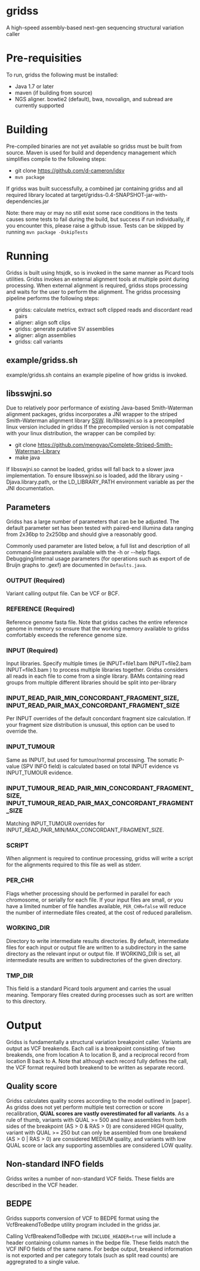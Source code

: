 # gridss

A high-speed assembly-based next-gen sequencing structural variation caller

# Pre-requisities

To run, gridss the following must be installed:

* Java 1.7 or later
* maven (if building from source)
* NGS aligner. bowtie2 (default), bwa, novoalign, and subread are currently supported

# Building

Pre-compiled binaries are not yet available so gridss must be built from source. Maven is used for build and dependency management which simplifies compile to the following steps:

* git clone https://github.com/d-cameron/idsv
* `mvn package`

If gridss was built successfully, a combined jar containing gridss and all required library located at target/gridss-0.4-SNAPSHOT-jar-with-dependencies.jar

Note: there may or may no still exist some race conditions in the tests causes some tests to fail during the build, but success if run individually, if you encounter this, please raise a github issue. Tests can be skipped by running `mvn package -DskipTests`


# Running

Gridss is built using htsjdk, so is invoked in the same manner as Picard tools utilities. Gridss invokes an external alignment tools at multiple point during processing. When external alignment is required, gridss stops processing and waits for the user to perform the alignment. The gridss processing pipeline performs the following steps:

* gridss: calculate metrics, extract soft clipped reads and discordant read pairs
* aligner: align soft clips
* gridss: generate putative SV assemblies
* aligner: align assemblies
* gridss: call variants

## example/gridss.sh

example/gridss.sh contains an example pipeline of how gridss is invoked.

## libsswjni.so

Due to relatively poor performance of existing Java-based Smith-Waterman alignment packages, gridss incorporates a JNI wrapper to the striped Smith-Waterman alignment library [SSW](https://github.com/mengyao/Complete-Striped-Smith-Waterman-Library). lib/libsswjni.so is a precompiled linux version included in gridss If the precompiled version is not compatable with your linux distribution, the wrapper can be compiled by:

* git clone https://github.com/mengyao/Complete-Striped-Smith-Waterman-Library
* make java

If libsswjni.so cannot be loaded, gridss will fall back to a slower java implementation. To ensure libsswjni.so is loaded, add the library using -Djava.library.path, or the LD_LIBRARY_PATH environment variable as per the JNI documentation.

## Parameters

Gridss has a large number of parameters that can be be adjusted. The default parameter set has been tested with paired-end illumina data ranging from 2x36bp to 2x250bp and should give a reasonably good.

Commonly used parameter are listed below, a full list and description of all command-line parameters available with the -h or --help flags.
Debugging/internal usage parameters (for operations such as export of de Bruijn graphs to .gexf) are documented in `Defaults.java`.

### OUTPUT (Required)

Variant calling output file. Can be VCF or BCF.

### REFERENCE (Required)

Reference genome fasta file. Note that gridss caches the entire reference genome in memory so ensure that the working memory available to gridss comfortably exceeds the reference genome size.

### INPUT (Required)

Input libraries. Specify multiple times (ie INPUT=file1.bam INPUT=file2.bam INPUT=file3.bam ) to process multiple libraries together. Gridss considers all reads in each file to come from a single library. BAMs containing read groups from multiple different libraries should be split into per-library

### INPUT_READ_PAIR_MIN_CONCORDANT_FRAGMENT_SIZE, INPUT_READ_PAIR_MAX_CONCORDANT_FRAGMENT_SIZE

Per INPUT overrides of the default concordant fragment size calculation. If your fragment size distribution is unusual, this option can be used to override the.

### INPUT_TUMOUR

Same as INPUT, but used for tumour/normal processing. The somatic P-value (SPV INFO field) is calculated based on total INPUT evidence vs INPUT_TUMOUR evidence.

### INPUT_TUMOUR_READ_PAIR_MIN_CONCORDANT_FRAGMENT_SIZE, INPUT_TUMOUR_READ_PAIR_MAX_CONCORDANT_FRAGMENT_SIZE

Matching INPUT_TUMOUR overrides for INPUT_READ_PAIR_MIN/MAX_CONCORDANT_FRAGMENT_SIZE.

### SCRIPT

When alignment is required to continue processing, gridss will write a script for the alignments required to this file as well as stderr.

### PER_CHR

Flags whether processing should be performed in parallel for each chromosome, or serially for each file.
If your input files are small, or you have a limited number of file handles available, `PER_CHR=false` will
reduce the number of intermediate files created, at the cost of reduced parallelism.

### WORKING_DIR

Directory to write intermediate results directories. By default, intermediate files for each input or output file are written to a subdirectory in the same directory as the relevant input or output file.
If WORKING_DIR is set, all intermediate results are written to subdirectories of the given directory.

### TMP_DIR

This field is a standard Picard tools argument and carries the usual meaning. Temporary files created during processes such as sort are written to this directory.


# Output

Gridss is fundamentally a structural variation breakpoint caller. Variants are output as VCF breakends. Each call is a breakpoint consisting of two breakends, one from location A to location B, and a reciprocal record from location B back to A. Note that although each record fully defines the call, the VCF format required both breakend to be written as separate record.

## Quality score

Gridss calculates quality scores according to the model outlined in [paper].
As gridss does not yet perform multiple test correction or score recalibration, **QUAL scores are vastly overestimated for all variants**.
As a rule of thumb, variants with QUAL >= 500 and have assembles from both sides of the breakpoint (AS > 0 & RAS > 0) are considered HIGH quality,
variant with QUAL >= 250 but can only be assembled from one breakend (AS > 0 | RAS > 0) are considered MEDIUM quality,
and variants with low QUAL score or lack any supporting assemblies are considered LOW quality.

## Non-standard INFO fields

Gridss writes a number of non-standard VCF fields. These fields are described in the VCF header.


## BEDPE

Gridss supports conversion of VCF to BEDPE format using the VcfBreakendToBedpe utility program included in the gridss jar.

Calling VcfBreakendToBedpe with `INCLUDE_HEADER=true` will include a header containing column names in the bedpe file. These fields match the VCF INFO fields of the same name. For bedpe output, breakend information is not exported and per category totals (such as split read counts) are aggregrated to a single value.








